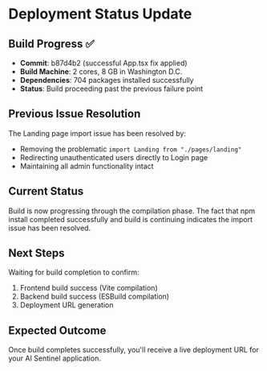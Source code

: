 # Deployment Status Update

## Build Progress ✅
- **Commit**: b87d4b2 (successful App.tsx fix applied)
- **Build Machine**: 2 cores, 8 GB in Washington D.C.
- **Dependencies**: 704 packages installed successfully
- **Status**: Build proceeding past the previous failure point

## Previous Issue Resolution
The Landing page import issue has been resolved by:
- Removing the problematic `import Landing from "./pages/landing"` 
- Redirecting unauthenticated users directly to Login page
- Maintaining all admin functionality intact

## Current Status
Build is now progressing through the compilation phase. The fact that npm install completed successfully and build is continuing indicates the import issue has been resolved.

## Next Steps
Waiting for build completion to confirm:
1. Frontend build success (Vite compilation)
2. Backend build success (ESBuild compilation)
3. Deployment URL generation

## Expected Outcome
Once build completes successfully, you'll receive a live deployment URL for your AI Sentinel application.
